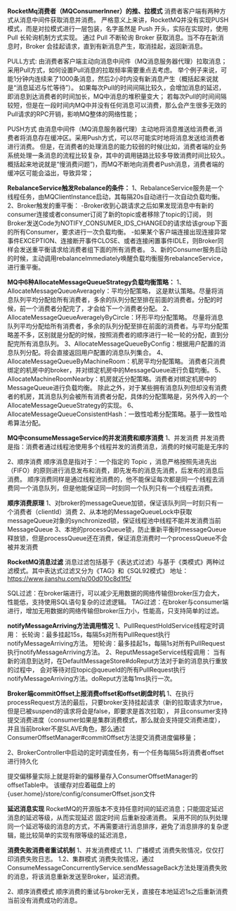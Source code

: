 **RocketMq消费者（MQConsumerInner）的推、拉模式**
    消费者客户端有两种方式从消息中间件获取消息并消费。
    严格意义上来讲，RocketMQ并没有实现PUSH模式，而是对拉模式进行一层包装，名字虽然是 Push 开头，实际在实现时，使用 Pull 长轮询机制方式实现。
    通过 Pull 不断轮询 Broker 获取消息。当不存在新消息时，Broker 会挂起请求，直到有新消息产生，取消挂起，返回新消息。

PULL方式:
    由消费者客户端主动向消息中间件（MQ消息服务器代理）拉取消息；采用Pull方式，如何设置Pull消息的拉取频率需要重点去考虑。
    举个例子来说，可能1分钟内连续来了1000条消息，然后2小时内没有新消息产生（概括起来说就是“消息延迟与忙等待”）。
    如果每次Pull的时间间隔比较久，会增加消息的延迟，即消息到达消费者的时间加长，MQ中消息的堆积量变大；
    若每次Pull的时间间隔较短，但是在一段时间内MQ中并没有任何消息可以消费，那么会产生很多无效的Pull请求的RPC开销，影响MQ整体的网络性能；

PUSH方式
    由消息中间件（MQ消息服务器代理）主动地将消息推送给消费者,消费者将消息存在缓冲区。采用Push方式，可以尽可能实时地将消息发送给消费者进行消费。
    但是，在消费者的处理消息的能力较弱的时候(比如，消费者端的业务系统处理一条消息的流程比较复杂，其中的调用链路比较多导致消费时间比较久。
    概括起来地说就是“慢消费问题”)，而MQ不断地向消费者Push消息，消费者端的缓冲区可能会溢出，导致异常；
    
**RebalanceService触发Rebalance的条件：**
1、RebalanceService服务是一个线程任务，由MQClientInstance启动，其每隔20s自动进行一次自动负载均衡。
2、Broker触发的重平衡：
    -Broker收到心跳请求之后如果发现消息中有新的consumer连接或者consumer订阅了新的topic或者移除了topic的订阅， 
        则Broker发送Code为NOTIFY_CONSUMER_IDS_CHANGED的请求给该group下面的所有Consumer，要求进行一次负载均衡。
    -如果某个客户端连接出现连接异常事件EXCEPTION、连接断开事件CLOSE、或者连接闲置事件IDLE，则Broker同样会发送重平衡请求给消费者组下面的所有消费者。
3、新的Consumer服务启动的时候，主动调用rebalanceImmediately唤醒负载均衡服务rebalanceService，进行重平衡。



**MQ中6种AllocateMessageQueueStrategy负载均衡策略：**
1、AllocateMessageQueueAveragely：平均分配策略，
    这是默认策略。尽量将消息队列平均分配给所有消费者，多余的队列分配至排在前面的消费者。分配的时候，前一个消费者分配完了，才会给下一个消费者分配。
2、AllocateMessageQueueAveragelyByCircle：环形平均分配策略。
    尽量将消息队列平均分配给所有消费者，多余的队列分配至排在前面的消费者。与平均分配策略差不多，区别就是分配的时候，按照消费者的顺序进行一轮一轮的分配，直到分配完所有消息队列。
3、AllocateMessageQueueByConfig：根据用户配置的消息队列分配。将会直接返回用户配置的消息队列集合。
4、AllocateMessageQueueByMachineRoom：机房平均分配策略。
    消费者只消费绑定的机房中的broker，并对绑定机房中的MessageQueue进行负载均衡。
5、AllocateMachineRoomNearby：机房就近分配策略。消费者对绑定机房中的MessageQueue进行负载均衡。
    除此之外，对于某些拥有消息队列但却没有消费者的机房，其消息队列会被所有消费者分配，具体的分配策略是，另外传入的一个AllocateMessageQueueStrategy的实现。
6、AllocateMessageQueueConsistentHash：一致性哈希分配策略。基于一致性哈希算法分配。


**MQ中consumeMessageService的并发消费和顺序消费**
1、并发消费
并发消费是指：消费者通过线程池使用多个线程并发的消费消息，消费的时候可能是无序的

2、顺序消费
顺序消息是指对于：一个指定的 Topic ，消息严格按照先进先出（FIFO）的原则进行消息发布和消费，即先发布的消息先消费，后发布的消息后消费。
顺序消费同样是通过线程池消费的，他不能保证每次都是同一个线程去消费同一个消息队列，但是他能保证同一时刻同一个队列只有一个线程去消费。

**顺序消费原理**
1、对broker的messageQueue加锁，保证该队列同一时刻只有一个消费者（clientId）消费
2、从本地的MessageQueueLock中获取messageQueue对象的synchronized锁，保证线程池中线程不能并发消费当前MessageQueue
3、本地的processQueue锁，防止重新平衡时messageQueue释放锁，但是processQueue还在消费，保证消息消费时一个processQueue不会被并发消费

**RocketMQ消息过滤**
消息过滤包括基于《表达式过滤》与基于《类模式》两种过滤模式。其中表达式过滤又分为《TAG》和《SQL92模式》
地址：https://www.jianshu.com/p/00d010c8d1f5/

SQL过滤：在broker端进行，可以减少无用数据的网络传输但broker压力会大，性能低，支持使用SQL语句复杂的过滤逻辑。
TAG过滤：在broker与consumer端进行，增加无用数据的网络传输但broker压力小，性能高，只支持简单的过滤。

**notifyMessageArriving方法调用情况**
1、PullRequestHoldService线程定时调用：
    长轮询：最多挂起15s，每隔5s对所有PullRequest执行notifyMessageArriving方法。
    短轮询：最多挂起1s，每隔1s对所有PullRequest执行notifyMessageArriving方法。
2、ReputMessageService线程调用：
    当有新的消息到达时，在DefaultMessageStore#doReput方法对于新的消息执行重放的过程中，
    会对等待对应topic@queueId的所有PullRequest执行notifyMessageArriving方法。doReput方法每1ms执行一次。
    
**Broker端commitOffset上报消费offset和offset刷盘时机**
1、在执行processRequest方法的最后，只要broker支持挂起请求（新的拉取请求为true，但是已被suspend的请求将会是false，即要求是首次拉取），
并且consumer支持提交消费进度（consumer如果是集群消费模式，那么就会支持提交消费进度），
并且当前broker不是SLAVE角色，那么通过ConsumerOffsetManager#commitOffset方法提交消费进度偏移量；

2、BrokerController中启动的定时调度任务，有一个任务每隔5s将消费者offset进行持久化

提交偏移量实际上就是将新的偏移量存入ConsumerOffsetManager的offsetTable中。
该缓存对应着磁盘上的{user.home}/store/config/consumerOffset.json文件

**延迟消息实现**
RocketMQ的开源版本不支持任意时间的延迟消息；只能固定延迟消息的延迟等级，从而实现延迟 固定时间 后重新投递消费。
采用不同的队列处理同一个延迟等级的消息的方式，不再需要进行消息排序，避免了消息排序的复杂逻辑，能比较简单的实现有限等级的延迟消息，


**消费失败消费者重试机制**
1、并发消费模式
1.1、广播模式
消费失败情况，仅仅打印消费失败日志。
1.2、集群模式
消费失败情况，通过ConsumeMessageConcurrentlyService.sendMessageBack方法处理消费失败的消息，将该消息重新发送至Broker，延迟消费。

2、顺序消费模式
顺序消费的重试与broker无关，直接在本地延迟1s之后重新消费当前没有消费成功的消息。